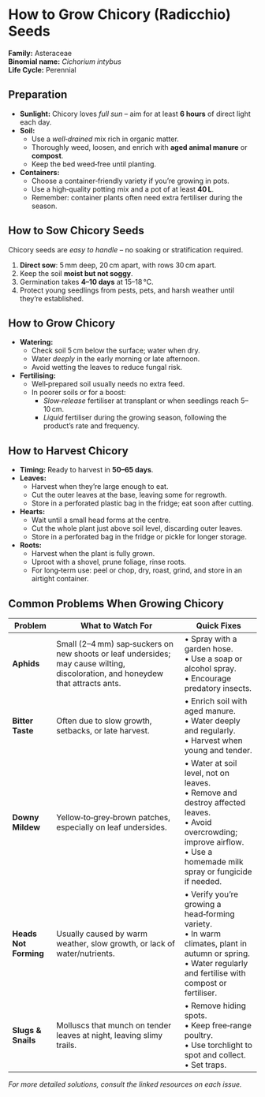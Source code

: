 # How to Grow Chicory (Radicchio) Seeds  

**Family:** Asteraceae  
**Binomial name:** _Cichorium intybus_  
**Life Cycle:** Perennial  

## Preparation  

- **Sunlight:** Chicory loves *full sun* – aim for at least **6 hours** of direct light each day.  
- **Soil:**  
  - Use a *well‑drained* mix rich in organic matter.  
  - Thoroughly weed, loosen, and enrich with **aged animal manure** or **compost**.  
  - Keep the bed weed‑free until planting.  
- **Containers:**  
  - Choose a container‑friendly variety if you’re growing in pots.  
  - Use a high‑quality potting mix and a pot of at least **40 L**.  
  - Remember: container plants often need extra fertiliser during the season.

## How to Sow Chicory Seeds  

Chicory seeds are *easy to handle* – no soaking or stratification required.  

1. **Direct sow**: 5 mm deep, 20 cm apart, with rows 30 cm apart.  
2. Keep the soil **moist but not soggy**.  
3. Germination takes **4–10 days** at 15–18 °C.  
4. Protect young seedlings from pests, pets, and harsh weather until they’re established.

## How to Grow Chicory  

- **Watering:**  
  - Check soil 5 cm below the surface; water when dry.  
  - Water *deeply* in the early morning or late afternoon.  
  - Avoid wetting the leaves to reduce fungal risk.  
- **Fertilising:**  
  - Well‑prepared soil usually needs no extra feed.  
  - In poorer soils or for a boost:  
    - *Slow‑release* fertiliser at transplant or when seedlings reach 5–10 cm.  
    - *Liquid* fertiliser during the growing season, following the product’s rate and frequency.

## How to Harvest Chicory  

- **Timing:** Ready to harvest in **50–65 days**.  
- **Leaves:**  
  - Harvest when they’re large enough to eat.  
  - Cut the outer leaves at the base, leaving some for regrowth.  
  - Store in a perforated plastic bag in the fridge; eat soon after cutting.  
- **Hearts:**  
  - Wait until a small head forms at the centre.  
  - Cut the whole plant just above soil level, discarding outer leaves.  
  - Store in a perforated bag in the fridge or pickle for longer storage.  
- **Roots:**  
  - Harvest when the plant is fully grown.  
  - Uproot with a shovel, prune foliage, rinse roots.  
  - For long‑term use: peel or chop, dry, roast, grind, and store in an airtight container.

## Common Problems When Growing Chicory  

| Problem | What to Watch For | Quick Fixes |
|---------|-------------------|-------------|
| **Aphids** | Small (2–4 mm) sap‑suckers on new shoots or leaf undersides; may cause wilting, discoloration, and honeydew that attracts ants. | • Spray with a garden hose.<br>• Use a soap or alcohol spray.<br>• Encourage predatory insects. |
| **Bitter Taste** | Often due to slow growth, setbacks, or late harvest. | • Enrich soil with aged manure.<br>• Water deeply and regularly.<br>• Harvest when young and tender. |
| **Downy Mildew** | Yellow‑to‑grey‑brown patches, especially on leaf undersides. | • Water at soil level, not on leaves.<br>• Remove and destroy affected leaves.<br>• Avoid overcrowding; improve airflow.<br>• Use a homemade milk spray or fungicide if needed. |
| **Heads Not Forming** | Usually caused by warm weather, slow growth, or lack of water/nutrients. | • Verify you’re growing a head‑forming variety.<br>• In warm climates, plant in autumn or spring.<br>• Water regularly and fertilise with compost or fertiliser. |
| **Slugs & Snails** | Molluscs that munch on tender leaves at night, leaving slimy trails. | • Remove hiding spots.<br>• Keep free‑range poultry.<br>• Use torchlight to spot and collect.<br>• Set traps. |

*For more detailed solutions, consult the linked resources on each issue.*